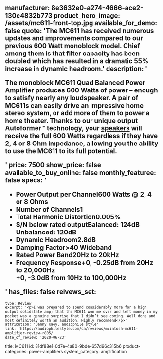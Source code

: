 manufacturer: 8e3632e0-a274-4666-ace2-130c4832b773
product_hero_image: /assets/mc611-front-top.jpg
available_for_demo: false
quote: 'The MC611 has received numerous updates and improvements compared to our previous 600 Watt monoblock model. Chief among them is that filter capacity has been doubled which has resulted in a dramatic 55% increase in dynamic headroom.'
description: '<p>The monoblock MC611 Quad Balanced Power Amplifier produces 600 Watts of power – enough to satisfy nearly any loudspeaker. A pair of MC611s can easily drive an impressive home stereo system, or add more of them to power a home theater. Thanks to our unique output Autoformer™ technology, your&nbsp;<a href="https://www.mcintoshlabs.com/products/speakers">speakers</a>&nbsp;will receive the full 600 Watts regardless if they have 2, 4 or 8 Ohm impedance, allowing you the ability to use the MC611 to its full potential.</p>'
price: 7500
show_price: false
available_to_buy_online: false
monthly_featuree: false
specs: '<ul><li>Power Output per Channel600 Watts @ 2, 4 or 8 Ohms</li><li>Number of Channels1</li><li>Total Harmonic Distortion0.005%</li><li>S/N below rated outputBalanced: 124dB<br>Unbalanced: 120dB</li><li>Dynamic Headroom2.8dB</li><li>Damping Factor&gt;40 Wideband</li><li>Rated Power Band20Hz to 20kHz</li><li>Frequency Response+0, -0.25dB from 20Hz to 20,000Hz<br>+0, -3.0dB from 10Hz to 100,000Hz</li></ul>'
has_files: false
reivews_set:
  -
    type: Review
    excerpt: '<p>I was prepared to spend considerably more for a high output solidstate amp; that the MC611 won me over and left money in my pocket was a genuine surprise that I didn’t see coming. Well done and most definitely worth an audition. Highly recommend</p>'
    attribution: 'Danny Kaey, audiophile style'
    link: 'https://audiophilestyle.com/ca/reviews/mcintosh-mc611-amplifier-review-r805/'
    date_of_review: '2020-06-23'
title: MC611
id: 81df88e1-0d7e-4a80-9bde-657d96c315b6
product-categories: power-amplifiers
system_category: amplification
